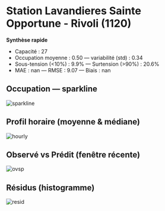 # Station Lavandieres Sainte Opportune - Rivoli (1120)

**Synthèse rapide**
- Capacité : 27
- Occupation moyenne : 0.50 — variabilité (std) : 0.34
- Sous-tension (<10%) : 9.9% — Surtension (>90%) : 20.6%
- MAE : nan — RMSE : 9.07 — Biais : nan

## Occupation — sparkline
![sparkline](/assets/figs/stations/1120/sparkline.png)

## Profil horaire (moyenne & médiane)
![hourly](/assets/figs/stations/1120/hourly.png)

## Observé vs Prédit (fenêtre récente)
![ovsp](/assets/figs/stations/1120/obs_vs_pred.png)

## Résidus (histogramme)
![resid](/assets/figs/stations/1120/residual_hist.png)